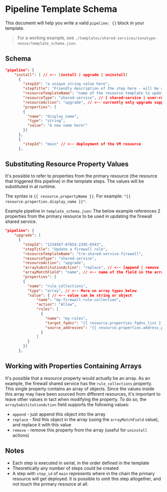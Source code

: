# Pipeline Template Schema
This document will help you write a valid `pipeline: {}` block in your template.

> For a working example, see `./templates/shared-services/sonatype-nexus/template_schema.json`.

## Schema
```json
"pipeline": {
    "install": [ // <-- [install | upgrade | uninstall]
      {
        "stepId": "a unique string value here",
        "stepTitle": "Friendly description of the step here - will be displayed in the UI",
        "resourceTemplateName": "name of the resource template to update", // only required for shared_service targets
        "resourceType": "shared-service", // [ shared-service | user-resource | workspace-service | workspace ]
        "resourceAction": "upgrade", // <-- currently only upgrade supported
        "properties": [
        {
          "name": "display_name",
          "type": "string",
          "value": "A new name here!"
        }]
      },
      {
        "stepId": "main" // <-- deployment of the VM resource
      },

```

## Substituting Resource Property Values
It's possible to refer to properties from the primary resource (the resource that triggered this pipeline) in the template steps. The values will be substituted in at runtime.

The syntax is `{{ resource.propertyName }}`. For example: `"{{ resource.properties.display_name }}"`.

Example pipeline in `template_schema.json`:
The below example references 2 properties from the primary resource to be used in updating the firewall shared service.

```json
"pipeline": {
    "upgrade": [
      {
        "stepId": "1234567-87654-2345-6543",
        "stepTitle": "Update a firewall rule",
        "resourceTemplateName": "tre-shared-service-firewall",
        "resourceType": "shared-service", 
        "resourceAction": "upgrade",
        "arraySubstitutionAction": "replace", // <-- [append | remove | replace]
        "arrayMatchField": "name", // <-- name of the field in the array object to match on, for remove / replace
        "properties": [
        {
          "name": "rule_collections",
          "type": "array", // <-- More on array types below
          "value": { // <-- value can be string or object
              "name": "my-firewall-rule-collection",
              "action": "Allow",
              "rules": [
                {
                  "name": "my-rules",
                  "target_fqdns": "{{ resource.properties.fqdns_list }}",
                  "source_addresses": "{{ resource.properties.address_prefixes }}"
                }
              ]
          }
        }]
      },
```

## Working with Properties Containing Arrays
It's possible that a resource property would actually be an array. As an example, the firewall shared service has the `rule_collections` property. This single property contains
an array of objects. Since the values inside this array may have been sourced from different resources, it's important to leave other values in tact when modifying the property.
To do so, the `arraySubstitutionAction` field supports the following values:
- `append` - just append this object into the array
- `replace` - find this object in the array (using the `arrayMatchField` value), and replace it with this value
- `remove` - remove this property from the array (useful for `uninstall` actions)

## Notes
- Each step is executed in serial, in the order defined in the template
- Theoretically any number of steps could be created
- A step with `step_id` of `main` represents where in the chain the primary resource will get deployed. It is possible to omit this step altogether, and not touch the primary resource at all.
